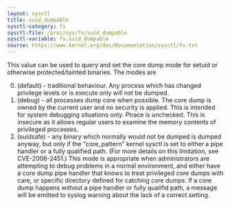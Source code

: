 ```yaml
---
layout: sysctl
title: suid_dumpable
sysctl-category: fs
sysctl-file: /proc/sys/fs/suid_dumpable
sysctl-variable: fs.suid_dumpable
source: https://www.kernel.org/doc/Documentation/sysctl/fs.txt
---
```


This value can be used to query and set the core dump mode for setuid
or otherwise protected/tainted binaries. The modes are

0. (default) - traditional behaviour. Any process which has changed
	privilege levels or is execute only will not be dumped.
1. (debug) - all processes dump core when possible. The core dump is
	owned by the current user and no security is applied. This is
	intended for system debugging situations only. Ptrace is unchecked.
	This is insecure as it allows regular users to examine the memory
	contents of privileged processes.
2. (suidsafe) - any binary which normally would not be dumped is dumped
	anyway, but only if the "core_pattern" kernel sysctl is set to
	either a pipe handler or a fully qualified path. (For more details
	on this limitation, see CVE-2006-2451.) This mode is appropriate
	when administrators are attempting to debug problems in a normal
	environment, and either have a core dump pipe handler that knows
	to treat privileged core dumps with care, or specific directory
	defined for catching core dumps. If a core dump happens without
	a pipe handler or fully qualifid path, a message will be emitted
	to syslog warning about the lack of a correct setting.

